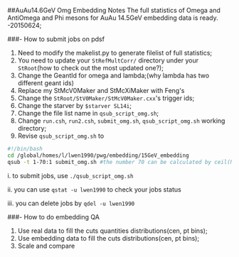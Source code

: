 ##AuAu14.6GeV Omg Embedding Notes
The full statistics of Omega and AntiOmega and Phi mesons for AuAu 14.5GeV embedding data is ready.       
-20150624;

###- How to submit jobs on pdsf
1. Need to modify the makelist.py to generate filelist of full statistics;
1. You need to update your `StRefMultCorr/` directory under your `StRoot`(how to check out the most updated one?);
1. Change the GeantId for omega and lambda;(why lambda has two different geant ids)
1. Replace my StMcV0Maker and StMcXiMaker with Feng's
1. Change the `StRoot/StV0Maker/StMcV0Maker.cxx`'s trigger ids;
1. Change the starver by `$starver SL14i`;
1. Change the file list name in `qsub_script_omg.sh`;
1. Change `run.csh`, `run2.csh`, `submit_omg.sh`, `qsub_script_omg.sh` working directory;
1. Revise `qsub_script_omg.sh` to

```bash
#!/bin/bash
cd /global/homes/l/lwen1990/pwg/embedding/15GeV_embedding
qsub -t 1-70:1 submit_omg.sh #the number 70 can be calculated by ceil(No. of total files / 10)
```

  i. to submit jobs, use `./qsub_script_omg.sh`
  
  ii. you can use `qstat -u lwen1990` to check your jobs status
  
  iii. you can delete jobs by `qdel -u lwen1990`
  
###- How to do embedding QA
1. Use real data to fill the cuts quantities distributions(cen, pt bins);
2. Use embedding data to fill the cuts distributions(cen, pt bins);
3. Scale and compare